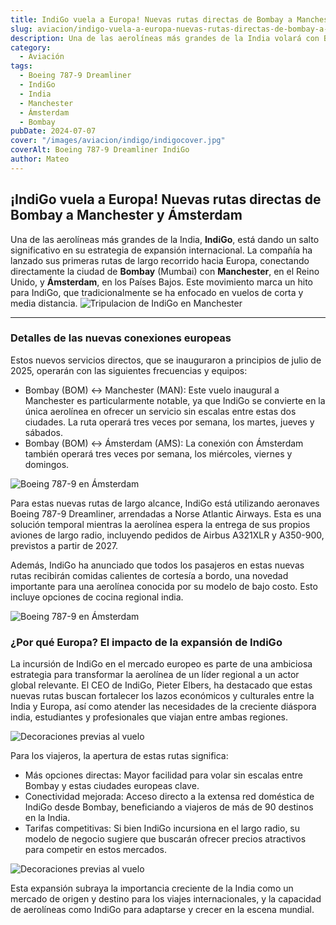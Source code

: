 ```yaml
---
title: IndiGo vuela a Europa! Nuevas rutas directas de Bombay a Manchester y Ámsterdam
slug: aviacion/indigo-vuela-a-europa-nuevas-rutas-directas-de-bombay-a-manchester-y-amsterdam
description: Una de las aerolíneas más grandes de la India volará con Boeing 787-9 Dreamliner.
category: 
  - Aviación
tags:
  - Boeing 787-9 Dreamliner
  - IndiGo
  - India
  - Manchester
  - Ámsterdam
  - Bombay
pubDate: 2024-07-07
cover: "/images/aviacion/indigo/indigocover.jpg"
coverAlt: Boeing 787-9 Dreamliner IndiGo
author: Mateo
---
```


## ¡IndiGo vuela a Europa! Nuevas rutas directas de Bombay a Manchester y Ámsterdam

Una de las aerolíneas más grandes de la India, **IndiGo**, está dando un salto significativo en su estrategia de expansión internacional. La compañía ha lanzado sus primeras rutas de largo recorrido hacia Europa, conectando directamente la ciudad de **Bombay** (Mumbai) con **Manchester**, en el Reino Unido, y **Ámsterdam**, en los Países Bajos. Este movimiento marca un hito para IndiGo, que tradicionalmente se ha enfocado en vuelos de corta y media distancia.
<img src="/images/aviacion/indigo/indigo5.jpg" alt="Tripulacion de IndiGo en Manchester">


***

### Detalles de las nuevas conexiones europeas

Estos nuevos servicios directos, que se inauguraron a principios de julio de 2025, operarán con las siguientes frecuencias y equipos:

* Bombay (BOM) ↔ Manchester (MAN): Este vuelo inaugural a Manchester es particularmente notable, ya que IndiGo se convierte en la única aerolínea en ofrecer un servicio sin escalas entre estas dos ciudades. La ruta operará tres veces por semana, los martes, jueves y sábados.
* Bombay (BOM) ↔ Ámsterdam (AMS): La conexión con Ámsterdam también operará tres veces por semana, los miércoles, viernes y domingos.

<img src="/images/aviacion/indigo/indigoams3.jpg" alt="Boeing 787-9 en Ámsterdam">

Para estas nuevas rutas de largo alcance, IndiGo está utilizando aeronaves Boeing 787-9 Dreamliner, arrendadas a Norse Atlantic Airways. Esta es una solución temporal mientras la aerolínea espera la entrega de sus propios aviones de largo radio, incluyendo pedidos de Airbus A321XLR y A350-900, previstos a partir de 2027.

Además, IndiGo ha anunciado que todos los pasajeros en estas nuevas rutas recibirán comidas calientes de cortesía a bordo, una novedad importante para una aerolínea conocida por su modelo de bajo costo. Esto incluye opciones de cocina regional india.


<img src="/images/aviacion/indigo/indigoams4.jpg" alt="Boeing 787-9 en Ámsterdam">

### ¿Por qué Europa? El impacto de la expansión de IndiGo

La incursión de IndiGo en el mercado europeo es parte de una ambiciosa estrategia para transformar la aerolínea de un líder regional a un actor global relevante. El CEO de IndiGo, Pieter Elbers, ha destacado que estas nuevas rutas buscan fortalecer los lazos económicos y culturales entre la India y Europa, así como atender las necesidades de la creciente diáspora india, estudiantes y profesionales que viajan entre ambas regiones.

<img src="/images/aviacion/indigo/indigo3.jpg" alt="Decoraciones previas al vuelo">


Para los viajeros, la apertura de estas rutas significa:

* Más opciones directas: Mayor facilidad para volar sin escalas entre Bombay y estas ciudades europeas clave.
* Conectividad mejorada: Acceso directo a la extensa red doméstica de IndiGo desde Bombay, beneficiando a viajeros de más de 90 destinos en la India.
* Tarifas competitivas: Si bien IndiGo incursiona en el largo radio, su modelo de negocio sugiere que buscarán ofrecer precios atractivos para competir en estos mercados.

<img src="/images/aviacion/indigo/indigoams2.jpg" alt="Decoraciones previas al vuelo">

Esta expansión subraya la importancia creciente de la India como un mercado de origen y destino para los viajes internacionales, y la capacidad de aerolíneas como IndiGo para adaptarse y crecer en la escena mundial.
